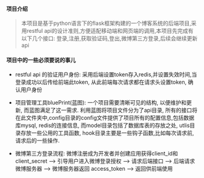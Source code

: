 #### 项目介绍

> 本项目是基于python语言下的flask框架构建的一个博客系统的后端项目,采用restful api的设计准则,方便适配移动端和网页端的调用,本项目先完成有以下几个接口:
登录,注册,获取验证码,登出,微博第三方登录,后续会继续更新api

#### 项目中的一些必须要说的事儿

* restful api 的验证用户身份: 采用后端设置token存入redis,并设置失效时间,当登录成功以后传给前端此token, 从此前端每次请求都在请求头设置token, 确认用户身份

* 项目管理工具bluePrint(蓝图): 一个项目需要清晰可见的结构, 以便维护和更新, 而蓝图满足了这一需求. 利用蓝图将项目文件分为了api目录, 所有的接口将在此文件夹中,config目录的config文件提供了项目所有的配置信息,包括数据库mysql, redis的连接信息, 而model目录包括了数据库表的存放之处, utlis目录存放一些公用的工具函数, hook目录主要是一些钩子函数,比如每次请求前,请求后的一些操作.

* 微博第三方登录流程: 微博注册成为开发者并创建应用获得client_id和client_secret --> 引导用户进入微博登录授权 --> 请求后端接口 --> 后端请求微博服务器 --> 微博服务器返回 access_token --> 返回供前端使用

